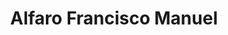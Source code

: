 ---
title: "Alfaro Francisco Manuel"
url: /gualeguaychu/alfaro-francisco-manuel/
shop: Großhandel
---